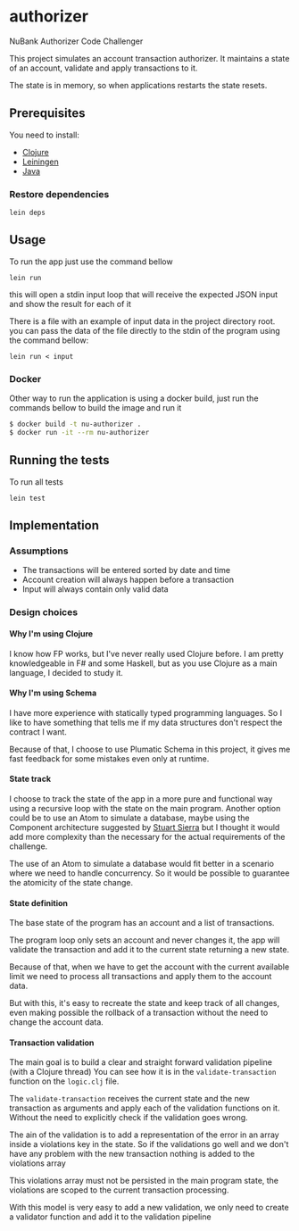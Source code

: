 # authorizer
NuBank Authorizer Code Challenger

This project simulates an account transaction authorizer. 
It maintains a state of an account, validate and apply transactions to it.

The state is in memory, so when applications restarts the state resets.

## Prerequisites

You need to install:

* [Clojure](https://clojure.org)
* [Leiningen](https://leiningen.org)
* [Java](https://www.oracle.com/technetwork/pt/java/index.html)


### Restore dependencies
```
lein deps
```

## Usage

To run the app just use the command bellow

```
lein run
```

this will open a stdin input loop that will receive the expected JSON input and show the result for each of it

There is a file with an example of input data in the project directory root.
you can pass the data of the file directly to the stdin of the program using the command bellow:

```
lein run < input
```

### Docker

Other way to run the application is using a docker build, 
just run the commands bellow to build the image and run it

```sh
$ docker build -t nu-authorizer .
$ docker run -it --rm nu-authorizer
```


## Running the tests

To run all tests
```
lein test
```


## Implementation

### Assumptions

- The transactions will be entered sorted by date and time
- Account creation will always happen before a transaction
- Input will always contain only valid data

### Design choices

#### Why I'm using Clojure

I know how FP works, but I've never really used Clojure before. I am pretty knowledgeable 
in F# and some Haskell, but as you use Clojure as a main language, I decided to study it.

#### Why I'm using Schema

I have more experience with statically typed programming languages.
So I like to have something that tells me if my data structures don't respect
the contract I want.

Because of that, I choose to use Plumatic Schema in this project, it gives 
me fast feedback for some mistakes even only at runtime. 

#### State track

I choose to track the state of the app in a more pure and functional way
using a recursive loop with the state on the main program. 
Another option could be to use an Atom to simulate a database, 
maybe using the Component architecture suggested by [Stuart Sierra](https://github.com/stuartsierra/component)
but I thought it would add more complexity than the necessary for the actual 
requirements of the challenge. 

The use of an Atom to simulate a database would 
fit better in a scenario where we need to handle concurrency. 
So it would be possible to guarantee the atomicity of the state change.

#### State definition

The base state of the program has an account and a list of transactions.

The program loop only sets an account and never changes it, the app will validate the transaction and add it to the current state returning a new state.

Because of that, when we have to get the account with the current available limit 
we need to process all transactions and apply them to the account data.

But with this, it's easy to recreate the state and keep track of all changes, even making possible the rollback of a transaction without the need to change the account data.

#### Transaction validation

The main goal is to build a clear and straight forward validation pipeline (with a Clojure thread)
You can see how it is in the `validate-transaction` function on the `logic.clj` file.

The `validate-transaction` receives the current state and the new transaction as 
arguments and apply each of the validation functions on it. Without the need to explicitly check if the validation goes wrong.

The ain of the validation is to add a representation of the error in an array inside a violations key in the state. 
So if the validations go well and we don't have any problem with the new transaction nothing is added to the violations array

This violations array must not be persisted in the main program state, the violations are scoped to the 
current transaction processing.

With this model is very easy to add a new validation, we only need to create a validator function and add it to the 
validation pipeline


